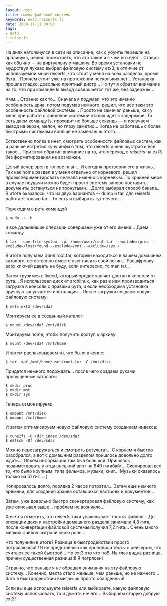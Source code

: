 ```yaml
---
layout: post
title: смена файловой системы
keywords: ext3,reiserfs,fs
date: 2008-11-11 00:00
tags:
- ext3
- reiserfs
---
```

На днях натолкнулся в сети на описание, как с убунты перешли на арчлинукс, решил посмотреть, что это такое и с чем его едят...
Ставил как обычно -- на виртуальную машину. Во время установки не мудрствуя лукаво выбрал файловую систему etx3, в отличие от используемой мной reiserfs, что стоит у меня на всех разделах, кроме бута... Причем стоит уже на протежении нескольких лет... Установка прошла гладко, довольно приятный дистр... Но тут я обратил внимание на то, что при команде ls вывод совершается тут же, без задержек...

Хмм... Странно как то... Сначала я подумал, что это именно особенность арча, потом подумав немного, решил, что все таки это особенность файловой системы... Просто не замечал раньше, как у меня при работе с файловой системой отклик идет с задержкой. То есть даем команду ls, проходит не больше секунды -- и получаем вывод на экран, мелоч, но глазу заметно... Когда не работаешь с более быстрыми системами вообще не замечаешь этого...

Естественно полез в инет, смотреть особенности файловых систем, как и раньше встретил кучу инфы о том, что reiserfs очень шустрая и все такое... При этом обратил внимание на то, что переход с reiserfs на ext3 без форматирования не возможен.

Целый вечер зрел в голове план... И сегодня претворил его в жизнь... Так как home раздел в у меня отдельно от корневого, решил проэкспериментировать сначала именно с корневым. По крайней мере в случае неудачи можно будет просто систему заново поставить, документы остануться не тронутыми... Долго выбирал способ бэкапа... В итоге оказалось, что из двух вариантов -- dump и tar, для reiserfs работает только tar... То есть и выбирать тут нечего...

Переходим в рута командой

    $ sudo -s -H

и все дальнейшие операции совершаем уже от его имени... Даем команду

    $ tar --one-file-system -cpf /home/user/root.tar --exclude=/proc --exclude=/lost+found --exclude=/mnt --exclude=/sys /

В итоге получаем файл root.tar, который находиться в вашем домашнем каталоге, естественно вместо user писать свой логин... Расшфровку всех ключей давать не буду, если интересно, то man tar...

Затем грузимся с livecd, который предоставляет доступ к консоли от рута... Я использовал диск от archlinux, как раз в нем производиться загрузка в консоль с правами рута, и если необходима установка вручную запускается инсталяция... После загрузки создаем новую файловую систему:

    $ mkfs.ext3 /dev/sda3

Монтируем ее в созданный каталог:

    $ mount /dev/sda3 /mnt/disk

Монтируем home, чтобы получить доступ к архиву:

    $ mount /dev/sda4 /mnt/home

И затем распаковываем то, что было в корне:

    $ tar -xpf /mnt/home/user/root.tar -C /mnt/disk

Придется немного подождать... после чего создаем руками пропущенные каталоги:

    $ mkdir proc
    $ mkdir mnt
    $ mkdir sys

Теперь отмонтируем:

    $ umount /mnt/disk
    $ umount /mnt/home

И затем оптимизируем новую файловую систему созданием индекса:

    $ tune2fs -O +dir_index /dev/sda3
    $ e2fsck -Df /dev/sda3

Можно перезагружаться и смотреть результат...
С корнем я быстро разобрался, а вот с домашним разделом пришлось довольно долго ждать... Обьем информации там был большой. Пришлось позаимствовать у отца внешний винт на 640 гигабайт... Скопировал все то, что было крупным, типа фильмов, музыки, книг... Музыки оказалось только на 51 гиг... :(

Копировалось долго, порядка 2 часов потратил... Затем еще немного времени, для создания архива оставшихся настроек и документов...

Затем, уже довольно быстро сконертировал файловую систему, как уже описывал выше... проблем не возникло...

Хочется отметить, что reiserfs таки упаковывает хвосты файлов... До операции доки и настройки домашнего раздела занимали 4,8 гига, после конвертации файловой системы получил 7,2 гига... Очень много мелких файлов сыграли свою роль...

Что получили в итоге? Разница в быстродействии просто потрясающая!!! Я не представляю как проводили тесты с рейзером, что считают ее такой быстрой... Но ext3 это что-то!!! На глаз видна разница, причем существенная разница!!! Я потрясен!

Странно, что раньше я не обращал внимания на эту файловую систему... Конечно, места стало меньше, чем раньше, но не намного... Зато в быстродействии выигрышь просто обалденный!

Если вы еще используете reiserfs или выбираете, какую файловую систему использовать, то и думать нечего... Выбираем старую добрую ext3!
